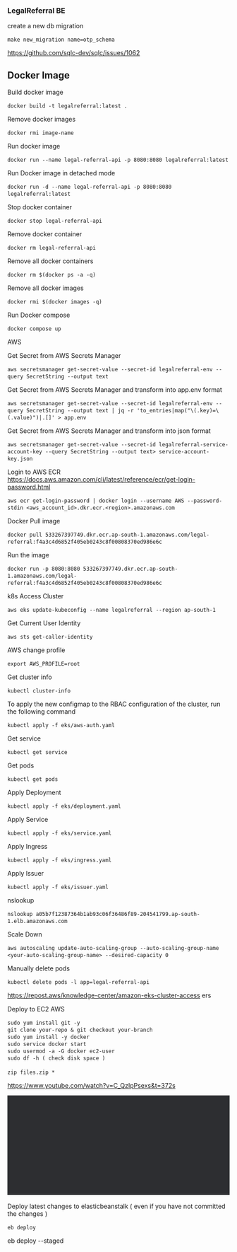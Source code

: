 ### LegalReferral BE

create a new db migration

    make new_migration name=otp_schema

https://github.com/sqlc-dev/sqlc/issues/1062

## Docker Image

Build docker image

    docker build -t legalreferral:latest .

Remove docker images

    docker rmi image-name

Run docker image

    docker run --name legal-referral-api -p 8080:8080 legalreferral:latest

Run Docker image in detached mode

    docker run -d --name legal-referral-api -p 8080:8080 legalreferral:latest

Stop docker container

    docker stop legal-referral-api

Remove docker container

    docker rm legal-referral-api

Remove all docker containers

    docker rm $(docker ps -a -q)

Remove all docker images

    docker rmi $(docker images -q)

Run Docker compose 

    docker compose up

AWS

Get Secret from AWS Secrets Manager

    aws secretsmanager get-secret-value --secret-id legalreferral-env --query SecretString --output text

Get Secret from AWS Secrets Manager and transform into app.env format

    aws secretsmanager get-secret-value --secret-id legalreferral-env --query SecretString --output text | jq -r 'to_entries|map("\(.key)=\(.value)")|.[]' > app.env

Get Secret from AWS Secrets Manager and transform into json format

    aws secretsmanager get-secret-value --secret-id legalreferral-service-account-key --query SecretString --output text> service-account-key.json

Login to AWS ECR
https://docs.aws.amazon.com/cli/latest/reference/ecr/get-login-password.html

    aws ecr get-login-password | docker login --username AWS --password-stdin <aws_account_id>.dkr.ecr.<region>.amazonaws.com

Docker Pull image

    docker pull 533267397749.dkr.ecr.ap-south-1.amazonaws.com/legal-referral:f4a3c4d6852f405eb0243c8f00808370ed986e6c

Run the image

    docker run -p 8080:8080 533267397749.dkr.ecr.ap-south-1.amazonaws.com/legal-referral:f4a3c4d6852f405eb0243c8f00808370ed986e6c

k8s Access Cluster

    aws eks update-kubeconfig --name legalreferral --region ap-south-1

Get Current User Identity

    aws sts get-caller-identity

AWS change profile

    export AWS_PROFILE=root

Get cluster info
    
    kubectl cluster-info

To apply the new configmap to the RBAC configuration of the cluster, run the following command

    kubectl apply -f eks/aws-auth.yaml

Get service

    kubectl get service

Get pods

    kubectl get pods

Apply Deployment

    kubectl apply -f eks/deployment.yaml

Apply Service
    
    kubectl apply -f eks/service.yaml

Apply Ingress

    kubectl apply -f eks/ingress.yaml

Apply Issuer

    kubectl apply -f eks/issuer.yaml

nslookup

    nslookup a05b7f12387364b1ab93c06f36486f89-204541799.ap-south-1.elb.amazonaws.com

Scale Down
    
    aws autoscaling update-auto-scaling-group --auto-scaling-group-name <your-auto-scaling-group-name> --desired-capacity 0

Manually delete pods
    
    kubectl delete pods -l app=legal-referral-api



https://repost.aws/knowledge-center/amazon-eks-cluster-access
ers


Deploy to EC2 AWS
 
    sudo yum install git -y
    git clone your-repo & git checkout your-branch
    sudo yum install -y docker
    sudo service docker start
    sudo usermod -a -G docker ec2-user
    sudo df -h ( check disk space )

    zip files.zip *


https://www.youtube.com/watch?v=C_QzIpPsexs&t=372s


![img.png](img.png)

Deploy latest changes to elasticbeanstalk ( even if you have not committed the changes )

    eb deploy
eb deploy --staged

